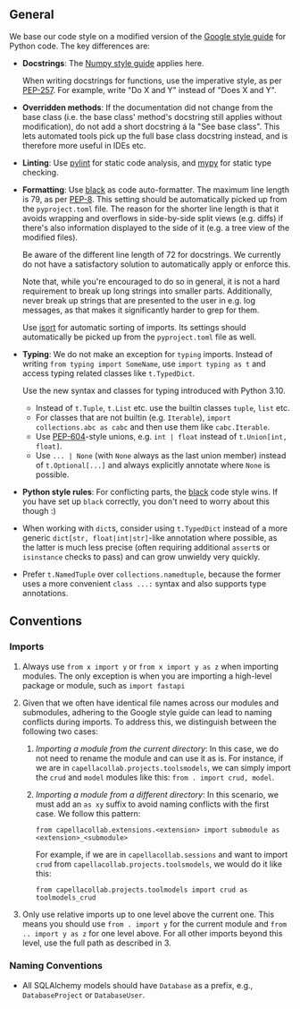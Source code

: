 <!--
 ~ SPDX-FileCopyrightText: Copyright DB InfraGO AG and contributors
 ~ SPDX-License-Identifier: Apache-2.0
 -->

## General

We base our code style on a modified version of the [Google style guide] for
Python code. The key differences are:

- **Docstrings**: The [Numpy style guide] applies here.

    When writing docstrings for functions, use the imperative style, as per
    [PEP-257]. For example, write "Do X and Y" instead of "Does X and Y".

- **Overridden methods**: If the documentation did not change from the base
  class (i.e. the base class' method's docstring still applies without
  modification), do not add a short docstring á la "See base class". This lets
  automated tools pick up the full base class docstring instead, and is
  therefore more useful in IDEs etc.

- **Linting**: Use [pylint] for static code analysis, and [mypy] for static
  type checking.

- **Formatting**: Use [black] as code auto-formatter. The maximum line length
  is 79, as per [PEP-8]. This setting should be automatically picked up from
  the `pyproject.toml` file. The reason for the shorter line length is that it
  avoids wrapping and overflows in side-by-side split views (e.g. diffs) if
  there's also information displayed to the side of it (e.g. a tree view of the
  modified files).

    Be aware of the different line length of 72 for docstrings. We currently do
    not have a satisfactory solution to automatically apply or enforce this.

    Note that, while you're encouraged to do so in general, it is not a hard
    requirement to break up long strings into smaller parts. Additionally,
    never break up strings that are presented to the user in e.g. log messages,
    as that makes it significantly harder to grep for them.

    Use [isort] for automatic sorting of imports. Its settings should
    automatically be picked up from the `pyproject.toml` file as well.

- **Typing**: We do not make an exception for `typing` imports. Instead of
  writing `from typing import SomeName`, use `import typing as t` and access
  typing related classes like `t.TypedDict`.

    Use the new syntax and classes for typing introduced with Python 3.10.

    - Instead of `t.Tuple`, `t.List` etc. use the builtin classes `tuple`,
      `list` etc.
    - For classes that are not builtin (e.g. `Iterable`),
      `import collections.abc as cabc` and then use them like `cabc.Iterable`.
    - Use [PEP-604]-style unions, e.g. `int | float` instead of
      `t.Union[int, float]`.
    - Use `... | None` (with `None` always as the last union member) instead of
      `t.Optional[...]` and always explicitly annotate where `None` is
      possible.

- **Python style rules**: For conflicting parts, the [black] code style wins.
  If you have set up `black` correctly, you don't need to worry about this
  though :)
- When working with `dict`s, consider using `t.TypedDict` instead of a more
  generic `dict[str, float|int|str]`-like annotation where possible, as the
  latter is much less precise (often requiring additional `assert`s or
  `isinstance` checks to pass) and can grow unwieldy very quickly.
- Prefer `t.NamedTuple` over `collections.namedtuple`, because the former uses
  a more convenient `class ...:` syntax and also supports type annotations.

## Conventions

### Imports

1.  Always use `from x import y` or `from x import y as z` when importing
    modules. The only exception is when you are importing a high-level package
    or module, such as `import fastapi`

1.  Given that we often have identical file names across our modules and
    submodules, adhering to the Google style guide can lead to naming conflicts
    during imports. To address this, we distinguish between the following two
    cases:

    1. _Importing a module from the current directory_: In this case, we do not
       need to rename the module and can use it as is. For instance, if we are
       in `capellacollab.projects.toolsmodels`, we can simply import the `crud`
       and `model` modules like this: `from . import crud, model`.

    2. _Importing a module from a different directory_: In this scenario, we
       must add an `as xy` suffix to avoid naming conflicts with the first
       case. We follow this pattern:

        `from capellacollab.extensions.<extension> import submodule as <extension>_<submodule>`

        For example, if we are in `capellacollab.sessions` and want to import
        `crud` from `capellacollab.projects.toolsmodels`, we would do it like
        this:

        `from capellacollab.projects.toolmodels import crud as toolmodels_crud`

1.  Only use relative imports up to one level above the current one. This means
    you should use `from . import y` for the current module and
    `from .. import y as z` for one level above. For all other imports beyond
    this level, use the full path as described in 3.

### Naming Conventions

- All SQLAlchemy models should have `Database` as a prefix, e.g.,
  `DatabaseProject` or `DatabaseUser`.

[google style guide]: https://google.github.io/styleguide/pyguide.html
[numpy style guide]: https://numpydoc.readthedocs.io/en/latest/format.html
[pep-8]: https://peps.python.org/pep-0008/
[pep-257]: https://peps.python.org/pep-0257/
[pep-604]: https://www.python.org/dev/peps/pep-0604/
[mypy]: https://github.com/python/mypy
[pylint]: https://github.com/PyCQA/pylint
[isort]: https://github.com/PyCQA/isort
[black]:
    https://black.readthedocs.io/en/stable/the_black_code_style/current_style.html
